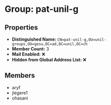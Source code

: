 # Group: pat-unil-g

## Properties

- **Distinguished Name:** `CN=pat-unil-g,OU=unil-groups,OU=gesu,DC=ad,DC=unil,DC=ch`
- **Member Count:** 3
- **Mail Enabled:** ❌
- **Hidden from Global Address List:** ❌

## Members

- aryf
- jlegere1
- ohasani
